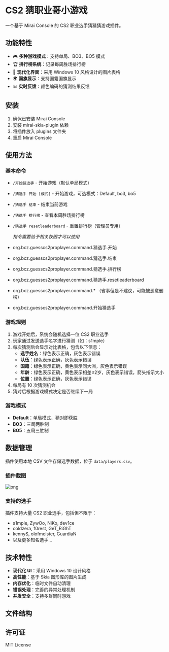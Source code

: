 # CS2 猜职业哥小游戏

一个基于 Mirai Console 的 CS2 职业选手猜猜猜游戏插件。

## 功能特性

- 🎮 **多种游戏模式**：支持单局、BO3、BO5 模式
- 🏆 **排行榜系统**：记录每周胜场排行榜
- 🎨 **现代化界面**：采用 Windows 10 风格设计的图片表格
- 🌍 **国旗显示**：支持国籍国旗显示
- 📊 **实时反馈**：颜色编码的猜测结果反馈

## 安装

1. 确保已安装 Mirai Console
2. 安装 mirai-skia-plugin 依赖
3. 将插件放入 plugins 文件夹
4. 重启 Mirai Console

## 使用方法

### 基本命令

- `/开始猜选手` - 开始游戏（默认单局模式）
- `/猜选手 开始 [模式]` - 开始游戏，可选模式：Default, bo3, bo5
- `/猜选手 结束` - 结束当前游戏
- `/猜选手 排行榜` - 查看本周胜场排行榜
- `/猜选手 resetleaderboard` - 重置排行榜（管理员专用）



  _指令需要给予相关权限才可以使用_
- org.bcz.guesscs2proplayer.command.猜选手.开始
- org.bcz.guesscs2proplayer.command.猜选手.结束
- org.bcz.guesscs2proplayer.command.猜选手.排行榜
- org.bcz.guesscs2proplayer.command.猜选手.resetleaderboard
- org.bcz.guesscs2proplayer.command.* （省事但是不建议，可能被恶意删榜）
- org.bcz.guesscs2proplayer.command.开始猜选手

### 游戏规则

1. 游戏开始后，系统会随机选择一位 CS2 职业选手
2. 玩家通过发送选手名字进行猜测（如：s1mple）
3. 每次猜测后会显示对比表格，包含以下信息：
   - **选手姓名**：绿色表示正确，灰色表示错误
   - **队伍**：绿色表示正确，灰色表示错误
   - **国籍**：绿色表示正确，黄色表示同大洲，灰色表示错误
   - **年龄**：绿色表示正确，黄色表示相差≤2岁，灰色表示错误，箭头指示大小
   - **位置**：绿色表示正确，灰色表示错误
4. 每局有 10 次猜测机会
5. 猜对后根据游戏模式决定是否继续下一局

### 游戏模式

- **Default**：单局模式，猜对即获胜
- **BO3**：三局两胜制
- **BO5**：五局三胜制

## 数据管理

插件使用本地 CSV 文件存储选手数据，位于 `data/players.csv`。

### 插件截图



![png](https://i.ibb.co/DD21bTFy/9fa4d7fde22239168f8a1c4d753a2655.png)



### 支持的选手

插件支持大量 CS2 职业选手，包括但不限于：
- s1mple, ZywOo, NiKo, dev1ce
- coldzera, f0rest, GeT_RiGhT
- kennyS, olofmeister, GuardiaN
- 以及更多知名选手...

## 技术特性

- **现代化 UI**：采用 Windows 10 设计风格
- **高性能**：基于 Skia 图形库的图片生成
- **内存优化**：临时文件自动清理
- **错误处理**：完善的异常处理机制
- **并发安全**：支持多群同时游戏

## 文件结构




## 许可证

MIT License
